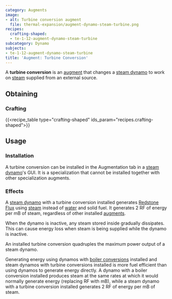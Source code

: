 ```yaml
---
category: Augments
image:
- alt: Turbine conversion augment
  file: thermal-expansion/augment-dynamo-steam-turbine.png
recipes:
  crafting-shaped:
  - te-1-12-augment-dynamo-steam-turbine
subcategory: Dynamo
subjects:
- te-1-12-augment-dynamo-steam-turbine
title: 'Augment: Turbine Conversion'
---
```


A **turbine conversion** is an [augment](../augments/) that changes a [steam
dynamo](../steam-dynamo/) to work on [steam](../../thermal-foundation/steam/) supplied from an
external source.


Obtaining
---------

### Crafting
{{<recipe_table type="crafting-shaped" ids_param="recipes.crafting-shaped">}}


Usage
-----

### Installation
A turbine conversion can be installed in the Augmentation tab in a [steam
dynamo](../steam-dynamo/)'s GUI. It is a specialization that cannot be
installed together with other specialization augments.

### Effects
A [steam dynamo](../steam-dynamo/) with a turbine conversion installed
generates [Redstone Flux](/docs/redstone-flux/) using [steam](../../thermal-foundation/steam/)
instead of [water](https://minecraft.gamepedia.com/Water) and solid fuel. It
generates 2 RF of energy per mB of steam, regardless of other installed
[augments](../augments/).

When the dynamo is inactive, any steam stored inside gradually dissipates. This
can cause energy loss when steam is being supplied while the dynamo is inactive.

An installed turbine conversion quadruples the maximum power output of a steam
dynamo.

Generating energy using dynamos with [boiler
conversions](../augment-boiler-conversion/) installed and steam dynamos with
turbine conversions installed is more fuel efficient than using dynamos to
generate energy directly. A dynamo with a boiler conversion installed produces
steam at the same rates at which it would normally generate energy (replacing RF
with mB), while a steam dynamo with a turbine conversion installed generates 2
RF of energy per mB of steam.
